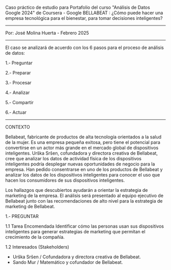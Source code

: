 Caso práctico de estudio para Portafolio del curso "Análisis de Datos Google 2024" de Coursera - Google
BELLABEAT : ¿Cómo puede hacer una empresa tecnológica para el bienestar, para tomar decisiones inteligentes?
________________________________________________________________________________________________________________________
Por: José Molina Huerta - Febrero 2025
________________________________________________________________________________________________________________________
El caso se analizará de acuerdo con los 6 pasos para el proceso de análisis de datos:

1.- Preguntar

2.- Preparar

3.- Procesar

4.- Analizar

5.- Compartir

6.- Actuar
________________________________________________________________________________________________________________________

CONTEXTO

Bellabeat, fabricante de productos de alta tecnología orientados a la salud de la mujer. Es una empresa pequeña
exitosa, pero tiene el potencial para convertirse en un actor más grande en el mercado global de dispositivos inteligentes. 
Urška Sršen, cofundadora y directora creativa de Bellabeat, cree que analizar los datos de actividad física de los dispositivos 
inteligentes podría desplegar nuevas oportunidades de negocio para la empresa. Han pedido consentrarse en uno de 
los productos de Bellabeat y analizar los datos de los dispositivos inteligentes para conocer el uso que hacen los 
consumidores de sus dispositivos inteligentes. 

Los hallazgos que descubiertos ayudarán a orientar la estrategia de marketing de la empresa. El análisis será presentado al 
equipo ejecutivo de Bellabeat junto con las recomendaciones de alto nivel para la estrategia de marketing de Bellabeat.

1.- PREGUNTAR

  1.1 Tarea Encomendada
  Identificar cómo las personas usan sus dispositivos inteligentes para generar estrategias de marketing que permitan el
  crecimiento de la compañía.

  1.2 Interesados (Stakeholders)
  - Urška Sršen / Cofundadora y directora creativa de Bellabeat.
  - Sando Mur / Matemático y cofundador de Bellabeat.


